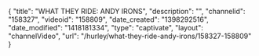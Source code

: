 {
    "title": "WHAT THEY RIDE: ANDY IRONS",
    "description": "",
    "channelid": "158327",
    "videoid": "158809",
    "date_created": "1398292516",
    "date_modified": "1418181334",
    "type": "captivate",
    "layout": "channelVideo",
    "url": "\/hurley\/what-they-ride-andy-irons\/158327-158809"
}
